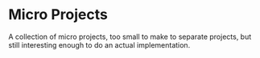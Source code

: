 # Micro Projects

A collection of micro projects, too small to make to separate projects, but still interesting enough to do an actual implementation.